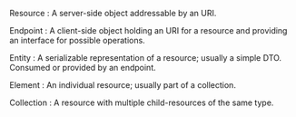 Resource
: A server-side object addressable by an URI.

Endpoint
: A client-side object holding an URI for a resource and providing an interface for possible operations.

Entity
: A serializable representation of a resource; usually a simple DTO. Consumed or provided by an endpoint.

Element
: An individual resource; usually part of a collection.

Collection
: A resource with multiple child-resources of the same type.
